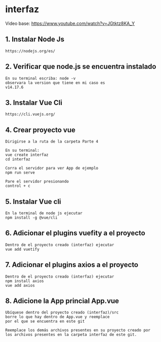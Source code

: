# interfaz

Video base: https://www.youtube.com/watch?v=JGtktz8KA_Y

## 1. Instalar Node Js
	https://nodejs.org/es/

## 2. Verificar que node.js se encuentra instalado
    En su terminal escriba: node -v
	observara la version que tiene en mi caso es
    v14.17.6

## 3. Instalar Vue Cli 
    https://cli.vuejs.org/
	
## 4. Crear proyecto vue
    Dirigirse a la ruta de la carpeta Parte 4

	En su terminal:
	vue create interfaz
	cd interfaz

    Corra el servidor para ver App de ejemplo
 	npm run serve
    
    Pare el servidor presionando
    control + c

## 5. Instalar Vue cli
	En la terminal de node js ejecutar
	npm install -g @vue/cli

## 6. Adicionar el plugins vuefity a el proyecto
    Dentro de el proyecto creado (interfaz) ejecutar
    vue add vuetify 

## 7. Adicionar el plugins axios a el proyecto	
    Dentro de el proyecto creado (interfaz) ejecutar
    npm install axios
	vue add axios

## 8. Adicione la App princial App.vue
    Ubíquese dentro del proyecto creado (interfaz)/src
    borre lo que hay dentro de App.vue y reemplace
    por el que se encuentra en este git

    Reemplace los demás archivos presentes en su proyecto creado por
    los archivos presentes en la carpeta interfaz de este git.
